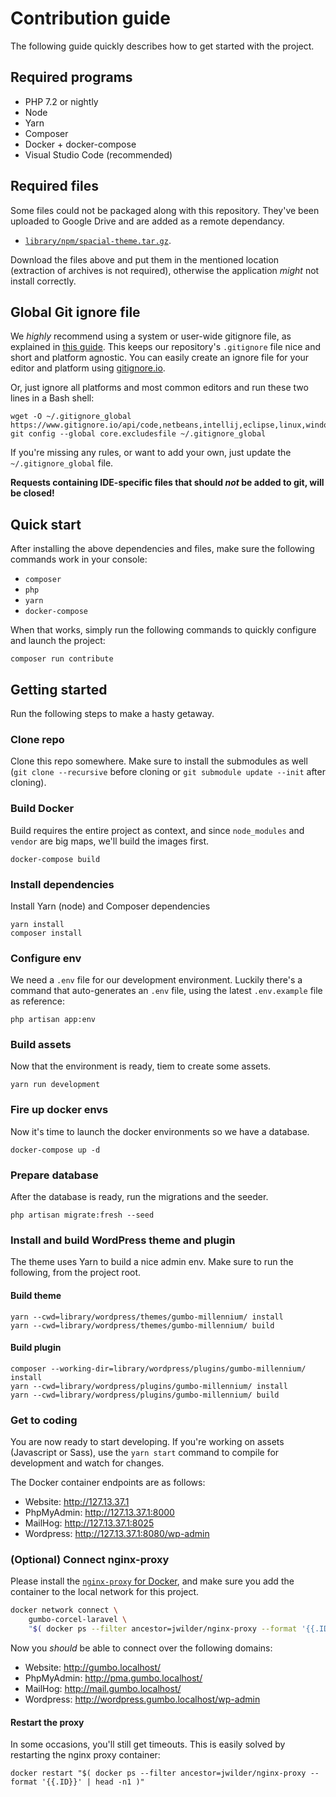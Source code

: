 # Contribution guide

The following guide quickly describes how to get started with the project.

## Required programs

- PHP 7.2 or nightly
- Node
- Yarn
- Composer
- Docker + docker-compose
- Visual Studio Code (recommended)

## Required files

Some files could not be packaged along with this repository. They've been uploaded
to Google Drive and are added as a remote dependancy.

- [`library/npm/spacial-theme.tar.gz`](https://drive.google.com/file/d/1-GkTD3XFdLXYKso81JUp021LQDoHKEqA/view?usp=sharing).

Download the files above and put them in the mentioned location (extraction of
archives is not required), otherwise the application *might* not install
correctly.

## Global Git ignore file

We *highly* recommend using a system or user-wide gitignore file, as explained in [this guide][ggi-1]. This
keeps our repository's `.gitignore` file nice and short and platform agnostic. You can easily create an
ignore file for your editor and platform using [gitignore.io][ggi-2].

Or, just ignore all platforms and most common editors and run these two lines in a Bash shell:

```
wget -O ~/.gitignore_global https://www.gitignore.io/api/code,netbeans,intellij,eclipse,linux,windows,macos
git config --global core.excludesfile ~/.gitignore_global
```

If you're missing any rules, or want to add your own, just update the `~/.gitignore_global` file.

**Requests containing IDE-specific files that should *not* be added to git, will be closed!**

[ggi-1]: https://help.github.com/articles/ignoring-files/#create-a-global-gitignore
[ggi-2]: https://www.gitignore.io/

## Quick start

After installing the above dependencies and files, make sure the following commands work
in your console:

- `composer`
- `php`
- `yarn`
- `docker-compose`

When that works, simply run the following commands to quickly configure and
launch the project:

```
composer run contribute
```

## Getting started

Run the following steps to make a hasty getaway.

### Clone repo

Clone this repo somewhere. Make sure to install the submodules as well (`git
clone --recursive` before cloning or `git submodule update --init` after
cloning).

### Build Docker

Build requires the entire project as context, and since `node_modules` and
`vendor` are big maps, we'll build the images first.

```
docker-compose build
```

### Install dependencies

Install Yarn (node) and Composer dependencies

```
yarn install
composer install
```

### Configure env

We need a `.env` file for our development environment. Luckily there's a command
that auto-generates an `.env` file, using the latest `.env.example` file as
reference:

```
php artisan app:env
```

### Build assets

Now that the environment is ready, tiem to create some assets.

```
yarn run development
```

### Fire up docker envs

Now it's time to launch the docker environments so we have a database.

```
docker-compose up -d
```

### Prepare database

After the database is ready, run the migrations and the seeder.

```
php artisan migrate:fresh --seed
```

### Install and build WordPress theme and plugin

The theme uses Yarn to build a nice admin env. Make sure to run the following,
from the project root.

#### Build theme

```
yarn --cwd=library/wordpress/themes/gumbo-millennium/ install
yarn --cwd=library/wordpress/themes/gumbo-millennium/ build
```

#### Build plugin

```
composer --working-dir=library/wordpress/plugins/gumbo-millennium/ install
yarn --cwd=library/wordpress/plugins/gumbo-millennium/ install
yarn --cwd=library/wordpress/plugins/gumbo-millennium/ build
```

### Get to coding

You are now ready to start developing. If you're working on assets (Javascript or Sass),
use the `yarn start` command to compile for development and watch for changes.

The Docker container endpoints are as follows:

- Website: <http://127.13.37.1>
- PhpMyAdmin: <http://127.13.37.1:8000>
- MailHog: <http://127.13.37.1:8025>
- Wordpress: <http://127.13.37.1:8080/wp-admin>

### (Optional) Connect nginx-proxy

Please install the [`nginx-proxy` for Docker](https://github.com/jwilder/nginx-proxy),
and make sure you add the container to the local network for this project.

```bash
docker network connect \
    gumbo-corcel-laravel \
    "$( docker ps --filter ancestor=jwilder/nginx-proxy --format '{{.ID}}' | head -n1 )"
```

Now you *should* be able to connect over the following domains:

- Website: <http://gumbo.localhost/>
- PhpMyAdmin: <http://pma.gumbo.localhost/>
- MailHog: <http://mail.gumbo.localhost/>
- Wordpress: <http://wordpress.gumbo.localhost/wp-admin>

#### Restart the proxy

In some occasions, you'll still get timeouts. This is easily solved by restarting the nginx proxy
container:

```
docker restart "$( docker ps --filter ancestor=jwilder/nginx-proxy --format '{{.ID}}' | head -n1 )"
```
